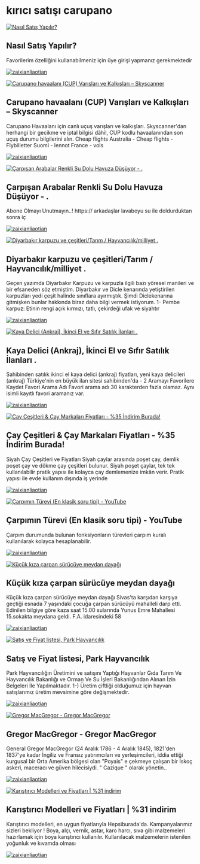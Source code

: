 # kırıcı satışı carupano
<a href="https://mnn.zoosnet.net/LR/Chatpre.aspx?id=MNN94995150&p=https://topgrinding.com/" target="_blank">![Nasıl Satış Yapılır?](https://github.com/technlg/images/blob/main/45.jpg)</a>
## Nasıl Satış Yapılır?
Favorilerim özelliğini kullanabilmeniz için üye girişi yapmanız gerekmektedir
<a href="https://mnn.zoosnet.net/LR/Chatpre.aspx?id=MNN94995150&p=https://topgrinding.com/" target="_blank"><img src="https://github.com/technlg/images/raw/main/chat11.jpg" alt="zaixianliaotian"/></a><a href="//whatsapp.shibangsoft.com/WhatsApp.php" ><img src="https://github.com/technlg/images/raw/main/chat11.png" alt=""></a>
<a href="https://mnn.zoosnet.net/LR/Chatpre.aspx?id=MNN94995150&p=https://topgrinding.com/" target="_blank">![Carupano havaalanı (CUP) Varışları ve Kalkışları – Skyscanner](https://github.com/technlg/images/blob/main/58.jpg)</a>
## Carupano havaalanı (CUP) Varışları ve Kalkışları – Skyscanner
Carupano Havaalanı için canlı uçuş varışları ve kalkışları. Skyscanner'dan herhangi bir gecikme ve iptal bilgisi dâhil, CUP kodlu havaalanından son uçuş durumu bilgilerini alın. Cheap flights Australia - Cheap flights - Flybilletter Suomi - lennot France - vols
<a href="https://mnn.zoosnet.net/LR/Chatpre.aspx?id=MNN94995150&p=https://topgrinding.com/" target="_blank"><img src="https://github.com/technlg/images/raw/main/chat11.jpg" alt="zaixianliaotian"/></a><a href="//whatsapp.shibangsoft.com/WhatsApp.php" ><img src="https://github.com/technlg/images/raw/main/chat11.png" alt=""></a>
<a href="https://mnn.zoosnet.net/LR/Chatpre.aspx?id=MNN94995150&p=https://topgrinding.com/" target="_blank">![Çarpışan Arabalar Renkli Su Dolu Havuza Düşüyor - .](https://github.com/technlg/images/blob/main/56.jpg)</a>
## Çarpışan Arabalar Renkli Su Dolu Havuza Düşüyor - .
Abone Olmayı Unutmayın..! https:// arkadaşlar lavaboyu su ile doldurduktan sonra iç
<a href="https://mnn.zoosnet.net/LR/Chatpre.aspx?id=MNN94995150&p=https://topgrinding.com/" target="_blank"><img src="https://github.com/technlg/images/raw/main/chat11.jpg" alt="zaixianliaotian"/></a><a href="//whatsapp.shibangsoft.com/WhatsApp.php" ><img src="https://github.com/technlg/images/raw/main/chat11.png" alt=""></a>
<a href="https://mnn.zoosnet.net/LR/Chatpre.aspx?id=MNN94995150&p=https://topgrinding.com/" target="_blank">![Diyarbakır karpuzu ve çeşitleri/Tarım / Hayvancılık/milliyet .](https://github.com/technlg/images/blob/main/47.jpg)</a>
## Diyarbakır karpuzu ve çeşitleri/Tarım / Hayvancılık/milliyet .
Geçen yazımda Diyarbakır Karpuzu ve karpuzla ilgili bazı yöresel manileri ve bir efsaneden söz etmiştim. Diyarbakır ve Dicle kenarında yetiştirilen karpuzları yedi çeşit halinde sınıflara ayırmıştık. Şimdi Diclekenarına gitmişken bunlar hakkında biraz daha bilgi vermek istiyorum. 1- Pembe karpuz: Etinin rengi açık kırmızı, tatlı, çekirdeği ufak ve siyahtır 
<a href="https://mnn.zoosnet.net/LR/Chatpre.aspx?id=MNN94995150&p=https://topgrinding.com/" target="_blank"><img src="https://github.com/technlg/images/raw/main/chat11.jpg" alt="zaixianliaotian"/></a><a href="//whatsapp.shibangsoft.com/WhatsApp.php" ><img src="https://github.com/technlg/images/raw/main/chat11.png" alt=""></a>
<a href="https://mnn.zoosnet.net/LR/Chatpre.aspx?id=MNN94995150&p=https://topgrinding.com/" target="_blank">![Kaya Delici (Ankraj), İkinci El ve Sıfır Satılık İlanları .](https://github.com/technlg/images/blob/main/40.jpg)</a>
## Kaya Delici (Ankraj), İkinci El ve Sıfır Satılık İlanları .
Sahibinden satılık ikinci el kaya delici (ankraj) fiyatları, yeni kaya delicileri (ankraj) Türkiye'nin en büyük ilan sitesi sahibinden'da - 2 Aramayı Favorilere Kaydet Favori Arama Adı Favori arama adı 30 karakterden fazla olamaz. Aynı isimli kayıtlı favori aramanız var.
<a href="https://mnn.zoosnet.net/LR/Chatpre.aspx?id=MNN94995150&p=https://topgrinding.com/" target="_blank"><img src="https://github.com/technlg/images/raw/main/chat11.jpg" alt="zaixianliaotian"/></a><a href="//whatsapp.shibangsoft.com/WhatsApp.php" ><img src="https://github.com/technlg/images/raw/main/chat11.png" alt=""></a>
<a href="https://mnn.zoosnet.net/LR/Chatpre.aspx?id=MNN94995150&p=https://topgrinding.com/" target="_blank">![Çay Çeşitleri & Çay Markaları Fiyatları - %35 İndirim Burada!](https://github.com/technlg/images/blob/main/41.jpg)</a>
## Çay Çeşitleri & Çay Markaları Fiyatları - %35 İndirim Burada!
Siyah Çay Çeşitleri ve Fiyatları Siyah çaylar arasında poşet çay, demlik poşet çay ve dökme çay çeşitleri bulunur. Siyah poşet çaylar, tek tek kullanılabilir pratik yapısı ile kolayca çay demlemenize imkân verir. Pratik yapısı ile evde kullanım dışında iş yerinde 
<a href="https://mnn.zoosnet.net/LR/Chatpre.aspx?id=MNN94995150&p=https://topgrinding.com/" target="_blank"><img src="https://github.com/technlg/images/raw/main/chat11.jpg" alt="zaixianliaotian"/></a><a href="//whatsapp.shibangsoft.com/WhatsApp.php" ><img src="https://github.com/technlg/images/raw/main/chat11.png" alt=""></a>
<a href="https://mnn.zoosnet.net/LR/Chatpre.aspx?id=MNN94995150&p=https://topgrinding.com/" target="_blank">![Çarpımın Türevi (En klasik soru tipi) - YouTube](https://github.com/technlg/images/blob/main/27.jpg)</a>
## Çarpımın Türevi (En klasik soru tipi) - YouTube
Çarpım durumunda bulunan fonksiyonların türevleri çarpım kuralı kullanılarak kolayca hesaplanabilir.
<a href="https://mnn.zoosnet.net/LR/Chatpre.aspx?id=MNN94995150&p=https://topgrinding.com/" target="_blank"><img src="https://github.com/technlg/images/raw/main/chat11.jpg" alt="zaixianliaotian"/></a><a href="//whatsapp.shibangsoft.com/WhatsApp.php" ><img src="https://github.com/technlg/images/raw/main/chat11.png" alt=""></a>
<a href="https://mnn.zoosnet.net/LR/Chatpre.aspx?id=MNN94995150&p=https://topgrinding.com/" target="_blank">![Küçük kıza çarpan sürücüye meydan dayağı](https://github.com/technlg/images/blob/main/58.jpg)</a>
## Küçük kıza çarpan sürücüye meydan dayağı
Küçük kıza çarpan sürücüye meydan dayağı Sivas'ta karşıdan karşıya geçtiği esnada 7 yaşındaki çocuğa çarpan sürücüyü mahalleli darp etti.  Edinilen bilgiye göre kaza saat 15.00 sularında Yunus Emre Mahallesi 15.sokakta meydana geldi. F.A. idaresindeki 58 
<a href="https://mnn.zoosnet.net/LR/Chatpre.aspx?id=MNN94995150&p=https://topgrinding.com/" target="_blank"><img src="https://github.com/technlg/images/raw/main/chat11.jpg" alt="zaixianliaotian"/></a><a href="//whatsapp.shibangsoft.com/WhatsApp.php" ><img src="https://github.com/technlg/images/raw/main/chat11.png" alt=""></a>
<a href="https://mnn.zoosnet.net/LR/Chatpre.aspx?id=MNN94995150&p=https://topgrinding.com/" target="_blank">![Satış ve Fiyat listesi, Park Hayvancılık](https://github.com/technlg/images/blob/main/54.jpg)</a>
## Satış ve Fiyat listesi, Park Hayvancılık
Park Hayvancılığın Üretimini ve satışını Yaptığı Hayvanlar Gıda Tarım Ve Hayvancılık Bakanlığı ve Orman Ve Su İşleri Bakanlığından Alınan İzin Belgeleri İle Yapılmaktadır. 1-) Üretim çiftliği olduğumuz için hayvan satışlarımız üretim mevsimine göre değişmektedir. 
<a href="https://mnn.zoosnet.net/LR/Chatpre.aspx?id=MNN94995150&p=https://topgrinding.com/" target="_blank"><img src="https://github.com/technlg/images/raw/main/chat11.jpg" alt="zaixianliaotian"/></a><a href="//whatsapp.shibangsoft.com/WhatsApp.php" ><img src="https://github.com/technlg/images/raw/main/chat11.png" alt=""></a>
<a href="https://mnn.zoosnet.net/LR/Chatpre.aspx?id=MNN94995150&p=https://topgrinding.com/" target="_blank">![Gregor MacGregor - Gregor MacGregor](https://github.com/technlg/images/blob/main/12.jpg)</a>
## Gregor MacGregor - Gregor MacGregor
General Gregor MacGregor (24 Aralık 1786 - 4 Aralık 1845), 1821'den 1837'ye kadar İngiliz ve Fransız yatırımcıları ve yerleşimcileri, iddia ettiği kurgusal bir Orta Amerika bölgesi olan "Poyais" e çekmeye çalışan bir İskoç askeri, maceracı ve güven hilecisiydi. " Cazique " olarak yönetin..
<a href="https://mnn.zoosnet.net/LR/Chatpre.aspx?id=MNN94995150&p=https://topgrinding.com/" target="_blank"><img src="https://github.com/technlg/images/raw/main/chat11.jpg" alt="zaixianliaotian"/></a><a href="//whatsapp.shibangsoft.com/WhatsApp.php" ><img src="https://github.com/technlg/images/raw/main/chat11.png" alt=""></a>
<a href="https://mnn.zoosnet.net/LR/Chatpre.aspx?id=MNN94995150&p=https://topgrinding.com/" target="_blank">![Karıştırıcı Modelleri ve Fiyatları | %31 indirim](https://github.com/technlg/images/blob/main/18.jpg)</a>
## Karıştırıcı Modelleri ve Fiyatları | %31 indirim
Karıştırıcı modelleri, en uygun fiyatlarıyla Hepsiburada'da. Kampanyalarımız sizleri bekliyor ! Boya, alçı, vernik, astar, karo harcı, sıva gibi malzemeleri hazırlamak için boya karıştırıcı kullanılır. Kullanılacak malzemelerin istenilen yoğunluk ve kıvamda olması 
<a href="https://mnn.zoosnet.net/LR/Chatpre.aspx?id=MNN94995150&p=https://topgrinding.com/" target="_blank"><img src="https://github.com/technlg/images/raw/main/chat11.jpg" alt="zaixianliaotian"/></a><a href="//whatsapp.shibangsoft.com/WhatsApp.php" ><img src="https://github.com/technlg/images/raw/main/chat11.png" alt=""></a>
